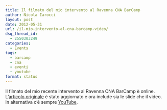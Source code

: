 ```yaml
---
title: Il filmato del mio intervento al Ravenna CNA BarCamp
author: Nicola Iarocci
layout: post
date: 2012-05-31
url: /il-mio-intervento-al-cna-barcamp-video/
dsq_thread_id:
  - 2550303249
categories:
  - Events
tags:
  - barcamp
  - cna
  - eventi
  - youtube
format: status
---
```

Il filmato del mio recente intervento al Ravenna CNA BarCamp è online. L&#8217;[articolo originale][1] è stato aggiornato e ora include sia le slide che il video. In alternativa c&#8217;è sempre <a title="Nicola Iarocci al Ravenna CNA BarCamp" href="http://www.youtube.com/watch?v=Al2VAa3jdm4" target="_blank">YouTube</a>.

 [1]: http://nicolaiarocci.com/offline-online-superare-la-crisi-anche-grazie-alla-rete/ "Offline / Online: superare la crisi anche grazie alla rete"
